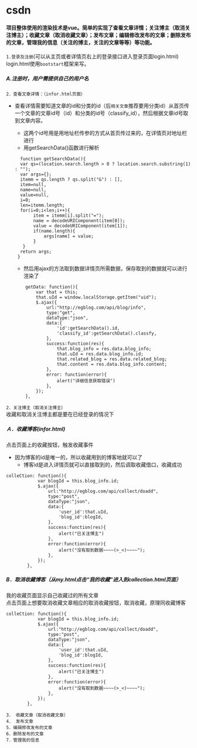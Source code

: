 # csdn
####  项目整体使用的渲染技术是vue。简单的实现了查看文章详情；关注博主（取消关注博主）；收藏文章（取消收藏文章）；发布文章；编辑修改发布的文章；删除发布的文章，管理我的信息（关注的博主，关注的文章等等）等功能。
`1.登录及注册`(可以从主页或者详情页右上的登录接口进入登录页面login.html)<br>
login.html使用`bootstart`框架来写。
##### A.注册时，用户需提供自己的用户名
`2．查看文章详情：（infor.html页面）`<br>
* 查看详情需要知道文章的id和分类的id（后`相关文章`推荐要用分类id）从首页传一个文章的文章id号（id）和分类的id号（classify_id），然后根据文章id号取到文章内容。
  * 这两个id号用是用地址栏传参的方式从首页传过来的，在详情页对地址栏进行
  * 用getSearchData()函数进行解析
  ```
    function getSearchData(){
	var qs=(location.search.length > 0 ? location.search.substring(1) : "");
    var args={};
    itemm = qs.length ? qs.split("&") : [],
    item=null,
    name=null,
    value=null,
    i=0;
    len=itemm.length;
    for(i=0;i<len;i++){
         item = itemm[i].split("=");
         name = decodeURIComponent(item[0]);
         value = decodeURIComponent(item[1]);
         if(name.length){
             args[name] = value;
         }
     }
    return args;
   }
   ```
   
   	* 然后用ajax的方法取到数据详情页所需数据，保存取到的数据就可以进行渲染了<br>
    ```
    	getData: function(){
			var that = this;
		    that.uId = window.localStorage.getItem("uid");
			$.ajax({
				url:"http://egblog.com/api/blog/info",
				type:"get",
				dataType:"json",
				data:{
					'id':getSearchData().id,
					'classify_id':getSearchData().classfy,
				},
				success:function(res){
					that.blog_info = res.data.blog_info;
					that.uId = res.data.blog_info.id;
					that.related_blog = res.data.related_blog;
					that.content = res.data.blog_info.content;
				},
				error: function(error){
					alert("详细信息获取错误")
				},
			});
		},	
    ```
`2．关注博主（取消关注博主）`<br>
收藏和取消关注博主都是要在已经登录的情况下
#####	Ａ．收藏博客(infor.html)
点击页面上的收藏按钮，触发收藏事件
* 因为博客的id是唯一的，所以收藏用到的博客地就可以了
	* 博客id是进入详情页就可以直接取到的，然后调取收藏借口，收藏成功<br>
```
colleCtion: function(){
			var blogId = this.blog_info.id;
			$.ajax({
				url:"http://egblog.com/api/collect/doadd",
				type:"post",
				dataType:"json",
				data:{
					'user_id':that.uId,
					'blog_id':blogId,
				},
				success:function(res){
					alert("已关注博主")
				},
				error:function(error){
					alert("没有取到数据~~~~(>_<)~~~~");
				},
			});
		},
```
#####	B．取消收藏博客（从my.html点击“我的收藏”进入到collection.html页面）

我的收藏页面显示自己收藏过的所有文章<br>
点击页面上想要取消收藏文章相应的取消收藏按钮，取消收藏，原理同收藏博客
```
colleCtion: function(){
			var blogId = this.blog_info.id;
			$.ajax({
				url:"http://egblog.com/api/collect/doadd",
				type:"post",
				dataType:"json",
				data:{
					'user_id':that.uId,
					'blog_id':blogId,
				},
				success:function(res){
					alert("已关注博主")
				},
				error:function(error){
					alert("没有取到数据~~~~(>_<)~~~~");
				},
			});
		},
```

`3． 收藏文章（取消收藏文章）`<br>
`4． 发布文章`<br>
`5．编辑修改发布的文章`<br>
`6．删除发布的文章`<br>
`7．管理我的信息`<br>
